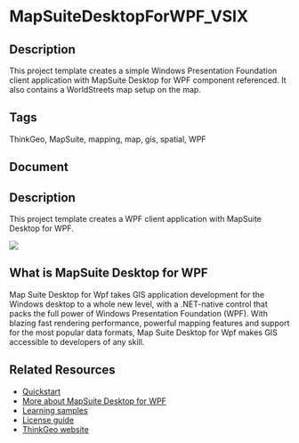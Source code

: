 # MapSuiteDesktopForWPF_VSIX

## Description

This project template creates a simple Windows Presentation Foundation client application with MapSuite Desktop for WPF component referenced. It also contains a WorldStreets map setup on the map.

## Tags

ThinkGeo, MapSuite, mapping, map, gis, spatial, WPF

## Document

<!DOCTYPE html><html><head><title></title></head><body><section><h1>Description</h1><p>This project template creates a WPF client application with MapSuite Desktop for WPF.</p><img src="https://github.com/ThinkGeo/HelloWorldSample-ForWpf/raw/master/Screenshot.png"></section><section><h1>What is MapSuite Desktop for WPF</h1><p>Map Suite Desktop for Wpf takes GIS application development for the Windows desktop to a whole new level, with a .NET-native control that packs the full power of Windows Presentation Foundation (WPF). With blazing fast rendering performance, powerful mapping features and support for the most popular data formats, Map Suite Desktop for Wpf makes GIS accessible to developers of any skill.</p></section><section><h1>Related Resources</h1><ul><li><a href="http://wiki.thinkgeo.com/wiki/map_suite_desktop_for_wpf_quick_start_guide">Quickstart</a></li><li><a href="http://wiki.thinkgeo.com/wiki/map_suite_desktop_for_wpf">More about MapSuite Desktop for WPF</a></li><li><a href="http://wiki.thinkgeo.com/wiki/map_suite_desktop_for_wpf_all_samples">Learning samples</a></li><li><a href="http://wiki.thinkgeo.com/wiki/map_suite_license_guide#map_suite_desktop_winforms_wpf">License guide</a></li><li><a href="http://www.thinkgeo.com">ThinkGeo website</a></li></ul></section></body></html>